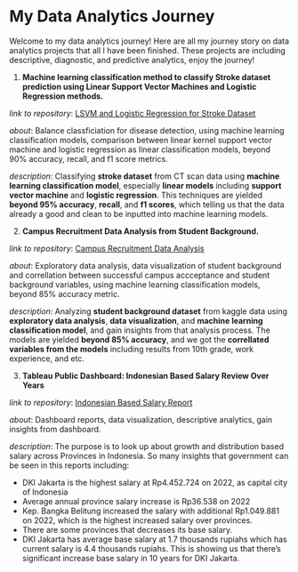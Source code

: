 # My Data Analytics Journey

Welcome to my data analytics journey!
Here are all my journey story on data analytics projects that all I have been finished. These projects are including descriptive, diagnostic, and predictive analytics, enjoy the journey!

1. **Machine learning classification method to classify Stroke dataset prediction using Linear Support Vector Machines and Logistic Regression methods.**

_link to repository_: [LSVM and Logistic Regression for Stroke Dataset](https://github.com/alvansaid/lsvm-logreg-stroke)

_about_: Balance classficiation for disease detection, using machine learning classification models, comparison between linear kernel support vector machine and logistic regression as linear classification models, beyond 90% accuracy, recall, and f1 score metrics.

_description_: Classifying **stroke dataset** from CT scan data using **machine learning classification model**, especially **linear models** including **support vector machine** and **logistic regression**. This techniques are yielded **beyond 95% accuracy**, **recall**, and **f1 scores**, which telling us that the data already a good and clean to be inputted into machine learning models.

2. **Campus Recruitment Data Analysis from Student Background.**

_link to repository_: [Campus Recruitment Data Analysis](https://github.com/alvansaid/data_mining_eda_campus_recruitment_kaggle)

_about_: Exploratory data analysis, data visualization of student background and correllation between successful campus accceptance and student background variables, using machine learning classification models, beyond 85% accuracy metric.

_description_: Analyzing **student background dataset** from kaggle data using **exploratory data analysis**, **data visualization**, and **machine learning classification model**, and gain insights from that analysis process. The models are yielded **beyond 85% accuracy**, and we got the **correllated variables from the models** including results from 10th grade, work experience, and etc.

3. **Tableau Public Dashboard: Indonesian Based Salary Review Over Years**

_link to repository_: [Indonesian Based Salary Report]([https://public.tableau.com/views/IndonesianSalaryReportfromKaggle/IndonesianSalaryReport?:language=en-US&:display_count=n&:origin=viz_share_link])

_about_: Dashboard reports, data visualization, descriptive analytics, gain insights from dashboard.

_description_: The purpose is to look up about growth and distribution based salary across Provinces in Indonesia. So many insights that government can be seen in this reports including:
- DKI Jakarta is the highest salary at Rp4.452.724 on 2022, as capital city of Indonesia
- Average annual province salary increase is Rp36.538 on 2022
- Kep. Bangka Belitung increased the salary with additional Rp1.049.881 on 2022, which is the highest increased salary over provinces.
- There are some provinces that decreases its base salary.
- DKI Jakarta has average base salary at 1.7 thousands rupiahs which has current salary is 4.4 thousands rupiahs. This is showing us that there’s significant increase base salary in 10 years for DKI Jakarta.
